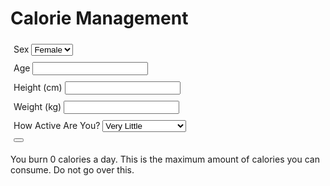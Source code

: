 <!--Login Frontmatter-->
<body>
    <script></script>
    <h1 id="foodtitle">Calorie Management</h1>
    <div style="padding:5px">
        <label for="sex">Sex</label>
        <select name="sex" id="sex">
          <option value="female">Female</option>
          <option value="male">Male</option>
        </select>
    </div>
    <div style="padding:5px">
        <label for="age">Age</label>
        <input id="age" type="text">
    </div>
    <div style="padding:5px">
        <label for="height">Height (cm)</label>
        <input id="height" type="text">
    </div>
    <div style="padding:5px">
        <label for="weight">Weight (kg)</label>
        <input id="weight" type="text">
    </div>
    <div style="padding:5px">
        <label for="active">How Active Are You?</label>
        <select name="active" id="active">
          <option value="1.2">Very Little</option>
          <option value="1.375">Light</option>
          <option value="1.55">Moderate</option>
          <option value="1.725">Very</option>
          <option value="1.9">Almost Completely</option>
        </select>
    </div>
    <div style="padding:5px">
      <button>
    </div>
    <p id="calResult">You burn 0 calories a day. This is the maximum amount of calories you can consume. Do not go over this.</p>
    <script>
      let basalMetabolicRate;
      function calorie() {
        let sex = document.getElementById("sex").value;
        let age = document.getElementById("age").value;
        let height = document.getElementById("height").value;
        let weight = document.getElementById("weight").value;
        let activeness = document.getElementById("active").value;
        if (sex == "female") {
          basalMetabolicRate = 655.1 + (9.563 * weight) + (1.850 * height) - (4.676 * age)
        }
        else if (sex == "male") {
          basalMetabolicRate = 66.47 + (13.75 * weight) + (5.003 * height) - (6.755 * age)
          basalMetabolicRate *= activeness;
        }
        document.getElementById("calResult").innerHTML = basalMetabolicRate;
      }
    </script>
</body>